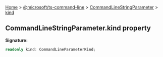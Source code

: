 [Home](./index) &gt; [@microsoft/ts-command-line](./ts-command-line.md) &gt; [CommandLineStringParameter](./ts-command-line.commandlinestringparameter.md) &gt; [kind](./ts-command-line.commandlinestringparameter.kind.md)

## CommandLineStringParameter.kind property


<b>Signature:</b>

```typescript
readonly kind: CommandLineParameterKind;
```
